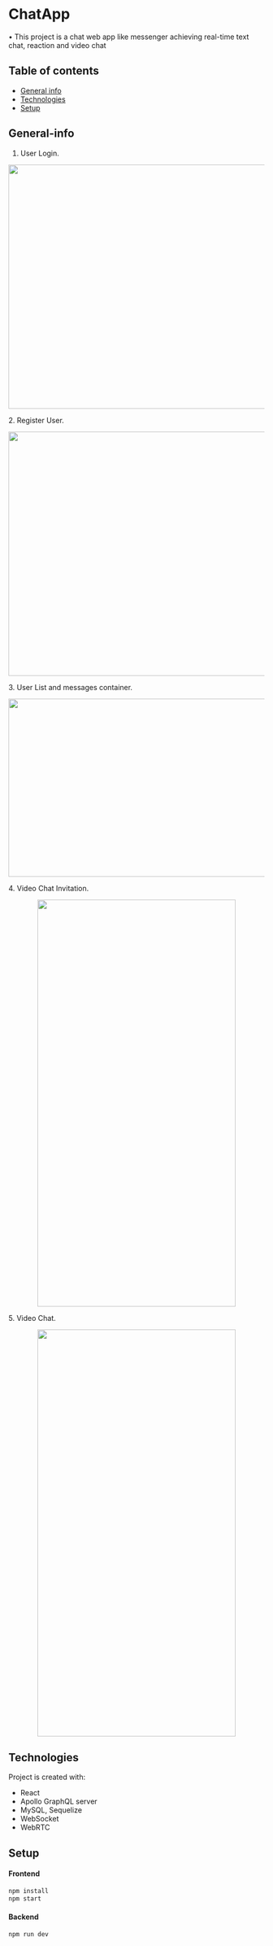 # ChatApp
•	This project is a chat web app like messenger achieving real-time text chat, reaction and video chat

## Table of contents
* [General info](#General-info)
* [Technologies](#Technologies)
* [Setup](#Setup)



## General-info
1. User Login.
<p align="center">
<img src='Images/UserLogin.png' width='900' height='480' />
<p>
2. Register User.
<p align="center">
<img src='Images/UserRegister.png' width='900' height='480' />
<p>
3. User List and messages container.
<p align="center">
<img src='Images/UserList.png' width='700' height='350' />
<p>
4. Video Chat Invitation.
<p align="center">
<img src='Images/VideoChatInvitation.PNG' width='390' height='800' />
<p>
5. Video Chat.
<p align="center">
<img src='Images/VideoChat.PNG' width='390' height='800' />
<p>


## Technologies
Project is created with:
* React
* Apollo GraphQL server
* MySQL, Sequelize
* WebSocket
* WebRTC

## Setup
#### Frontend 
```bash
npm install
npm start
```
#### Backend 
```bash
npm run dev
```
